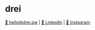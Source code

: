 # drei

<a href="mailto://hello@drei.pw">👋 hello@drei.pw</a> | <a href="https://linkedin.com/company/drei">🔗 LinkedIn</a> | <a href="https://instagram.com/drei.pw">🔗 Instagram</a>

